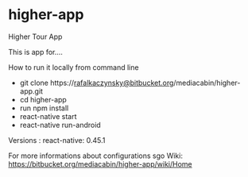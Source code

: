 # higher-app
Higher Tour App

This is app for....

How to run it locally from command line

- git clone https://rafalkaczynsky@bitbucket.org/mediacabin/higher-app.git
- cd higher-app
- run npm install
- react-native start  
- react-native run-android 


Versions : 
react-native: 0.45.1

For more informations about configurations sgo Wiki: https://bitbucket.org/mediacabin/higher-app/wiki/Home


